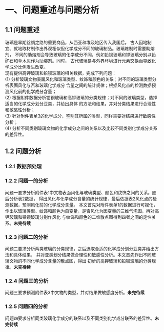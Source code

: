 # 一、问题重述与问题分析
## 1.1 问题重述
玻璃是早期丝绸之路的重要商品，从西亚和埃及地区传入我国后，
古人因地制宜、就地取材制作出外观相似但化学成分不同的玻璃制品。玻璃炼制时需要助熔剂，
不同的助熔剂会导致玻璃的化学成分不同，例如铅钡玻璃和钾玻璃分别以铅矿石和草木灰作为助熔剂。同时，
古代玻璃易与外界环境进行元素交换而导致化学成分比例发生改变。<br />
现有提供高钾玻璃和铅钡玻璃的相关数据，完成下列问题：<br />
(1) 分析玻璃文物表面风化和玻璃类型、纹饰和颜色的关系；对不同的玻璃类型分析表面风化与否和玻璃化学成分
含量之间的统计规律；根据风化点的检测数据预测风化前的化学成分含量；<br />
(2) 根据附件数据分析铅钡玻璃和高钾玻璃的分类规律；对不同的玻璃类型，选择适当的化学成分划分亚类，并给出具体
的方法和结果，并对分类结果进行合理性和敏感性分析；<br />
(3) 针对附件表单3的化学成分，鉴别其所属的类型，同样需要对结果进行敏感性分析；<br />
(4) 分析不同类别玻璃文物的化学成分之间的关系以及比较不同类别化学成分关系的差异性。<br />
## 1.2 问题分析
### 1.2.1 数据预处理

### 1.2.2 问题一的分析
问题一要求分析附件表1中文物表面风化与玻璃类型、颜色和纹饰之间的关系，随后分析表2数据，
得出风化与化学成分含量的统计规律，最后依据表2风化点的检测数据，预测风化前的化学成分含量。
本文首先对附件表单1的数据进行可视化，
作出以玻璃类型、纹饰和颜色为自变量，是否风化为因变量的三维气泡图，再对高钾玻璃和铅钡玻璃分别作风化
与纹饰和颜色的二维散点图得到四者之间的定性关系。**未完待续**


### 1.2.3 问题二的分析
问题二要求分析两类玻璃的分类规律，之后选取合适的化学成分划分亚类并给出方法和具体结果，
并对亚类划分结果做合理性和敏感性分析。本文首先作出不同玻璃文物的不同化学成分含量的散点图，得出
初步的高钾玻璃和铅钡玻璃的分类规律。**未完待续**
### 1.2.4 问题三的分析
问题三要求预测附件表3中文物的类型，并对结果做敏感度分析。**未完待续**

### 1.2.5 问题四的分析
问题四要求分析同类玻璃化学成分的联系以及不同类别化学成分联系的差异性。**未完待续**

